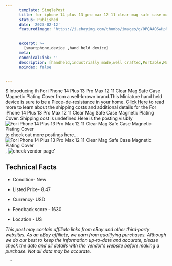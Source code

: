 ```yaml
---
      template: SinglePost
      title: for iphone 14 plus 13 pro max 12 11 clear mag safe case magnetic plating cover
      status: Published
      date: '2023-02-12'
      featuredImage: 'https://i.ebayimg.com/thumbs/images/g/0PQAAOSwHpNj2LWc/s-l225.jpg'
       

      excerpt: >-
        [smartphone,device ,hand held device]
      meta:
      canonicalLink: ''
      description: [handheld,industrially made,well crafted,Portable,Mobile,Compact,Convenient,Lightweight,Maneuverable,Man-portable,Miniature,Carriable,Hand-held,Light,Holdable,Transportable,Mobile device,Pocket-sized,On-the-go,Wireless,Cordless,Compact size,Convenient size, smartphone,device ,hand held device]
      noindex: false
      

---
```

$
      Introducing th For iPhone 14 Plus 13 Pro Max 12 11 Clear Mag Safe Case Magnetic Plating Cover from a well-known brand.This Miniature hand held device is sure to be a Piece-de-resistance in your home. [Click Here](https://www.ebay.com/itm/394442533997?hash=item5bd69b6c6d%3Ag%3A0PQAAOSwHpNj2LWc&mkevt=1&mkcid=1&mkrid=711-53200-19255-0&campid=%253CePNCampaignId%253E&customid=%253CreferenceId%253E&toolid=10049) to read more to learn about the shipping costs and additional details for the For iPhone 14 Plus 13 Pro Max 12 11 Clear Mag Safe Case Magnetic Plating Cover. Shipping cost is undefined.Here is the posting visibly ![For iPhone 14 Plus 13 Pro Max 12 11 Clear Mag Safe Case Magnetic Plating Cover](https://i.ebayimg.com/thumbs/images/g/0PQAAOSwHpNj2LWc/s-l225.jpg) to check out more postings here... ![For iPhone 14 Plus 13 Pro Max 12 11 Clear Mag Safe Case Magnetic Plating Cover](https://i.ebayimg.com/images/g/0PQAAOSwHpNj2LWc/s-l1600.jpg), ![check vendor page](https://origin-galleryplus.ebayimg.com/ws/web/394442533997_2_0_1/225x225.jpg,https://origin-galleryplus.ebayimg.com/ws/web/394442533997_3_0_1/225x225.jpg,https://origin-galleryplus.ebayimg.com/ws/web/394442533997_4_0_1/225x225.jpg,https://origin-galleryplus.ebayimg.com/ws/web/394442533997_5_0_1/225x225.jpg,https://origin-galleryplus.ebayimg.com/ws/web/394442533997_6_0_1/225x225.jpg,https://origin-galleryplus.ebayimg.com/ws/web/394442533997_7_0_1/225x225.jpg,https://origin-galleryplus.ebayimg.com/ws/web/394442533997_8_0_1/225x225.jpg,https://origin-galleryplus.ebayimg.com/ws/web/394442533997_9_0_1/225x225.jpg,https://origin-galleryplus.ebayimg.com/ws/web/394442533997_10_0_1/225x225.jpg,https://origin-galleryplus.ebayimg.com/ws/web/394442533997_11_0_1/225x225.jpg,https://origin-galleryplus.ebayimg.com/ws/web/394442533997_12_0_1/225x225.jpg)'

      

 ## Technical Facts 



     
      

 - Condition- New 


      

 - Listed Price- 8.47 


      

 - Currency- USD 


      

 - Feedback score - 1630 


      

 - Location - US 


      
      

 *_This post may contain affiliate links from eBay and other third-party websites. As an eBay affiliate, we earn from qualifying purchases. Although we do our best to keep the information up-to-date and accurate, please check the date and all details with the vendor's website before making a purchase. Not all data may be accurate._*




      -
